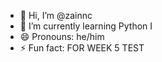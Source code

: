 - 👋 Hi, I’m @zainnc
- 🌱 I’m currently learning Python I
- 😄 Pronouns: he/him
- ⚡ Fun fact: FOR WEEK 5 TEST

<!---
zainnc/zainnc is a ✨ special ✨ repository because its `README.md` (this file) appears on your GitHub profile.
You can click the Preview link to take a look at your changes.
--->
